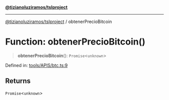 [**@tizianoluziramos/tslproject**](../README.md)

***

[@tizianoluziramos/tslproject](../globals.md) / obtenerPrecioBitcoin

# Function: obtenerPrecioBitcoin()

> **obtenerPrecioBitcoin**(): `Promise`\<`unknown`\>

Defined in: [tools/APIS/btc.ts:9](https://github.com/tizianoluziramos/TypeScript-Lenguage-Proyect/blob/1a68252d6a31602ecc3346fe4bed87bd01ab43ff/src/tools/APIS/btc.ts#L9)

## Returns

`Promise`\<`unknown`\>
